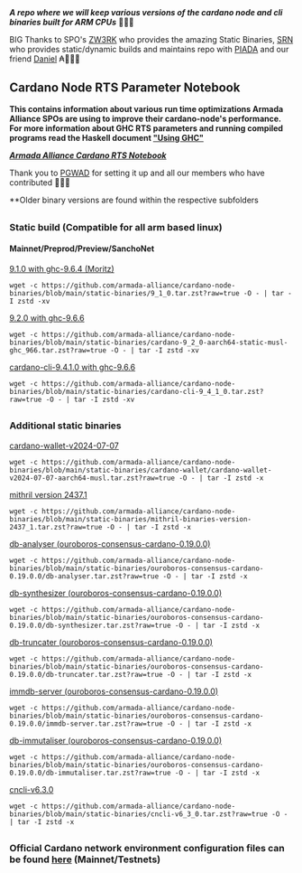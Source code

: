 ##

**_A repo where we will keep various versions of the cardano node and cli binaries built for ARM CPUs_** 🏴‍☠️🦾

BIG Thanks to SPO's [ZW3RK](https://twitter.com/zw3rkpool/) who provides the amazing Static Binaries, [SRN](https://armada-alliance.com/stake-pools/cc1b1c03798884c636703443a23b8d9e827d6c0417921600394198a0) who provides static/dynamic builds and maintains repo with [PIADA](https://armada-alliance.com/stake-pools/b8d8742c7b7b512468448429c776b3b0f824cef460db61aa1d24bc65) and our friend [Daniel](https://github.com/rekuenkdr) ₳🏴‍☠️🙏

## Cardano Node RTS Parameter Notebook

**This contains information about various run time optimizations Armada Alliance SPOs are using to improve their cardano-node's performance. For more information about GHC RTS parameters and running compiled programs read the Haskell document ["Using GHC"](https://downloads.haskell.org/~ghc/latest/docs/html/users_guide/runtime_control.html)**

**_[Armada Alliance Cardano RTS Notebook](https://docs.google.com/spreadsheets/d/1sw_fzqoubOEG6lMpWKVzCF8yISfY4YFAvnx_5E5T-1s/edit#gid=0)_**

Thank you to [PGWAD](https://armada-alliance.com/stake-pools/7e45a7e6ab3afcf99120e97aedf84e706e43d829ddc610ad667a85a3) for setting it up and all our members who have contributed 🙏🏴‍☠️

**Older binary versions are found within the respective subfolders

##

### Static build (Compatible for all arm based linux)
#### Mainnet/Preprod/Preview/SanchoNet

[9.1.0 with ghc-9.6.4 (Moritz)](https://github.com/armada-alliance/cardano-node-binaries/blob/main/static-binaries/9_1_0.tar.zst?raw=true)

```
wget -c https://github.com/armada-alliance/cardano-node-binaries/blob/main/static-binaries/9_1_0.tar.zst?raw=true -O - | tar -I zstd -xv
```

[9.2.0 with ghc-9.6.6](https://github.com/armada-alliance/cardano-node-binaries/blob/main/static-binaries/cardano-9_2_0-aarch64-static-musl-ghc_966.tar.zst?raw=true)

```
wget -c https://github.com/armada-alliance/cardano-node-binaries/blob/main/static-binaries/cardano-9_2_0-aarch64-static-musl-ghc_966.tar.zst?raw=true -O - | tar -I zstd -xv
```

[cardano-cli-9.4.1.0 with ghc-9.6.6](https://github.com/armada-alliance/cardano-node-binaries/blob/main/static-binaries/cardano-cli-9_4_1_0.tar.zst?raw=true)

```
wget -c https://github.com/armada-alliance/cardano-node-binaries/blob/main/static-binaries/cardano-cli-9_4_1_0.tar.zst?raw=true -O - | tar -I zstd -xv
```


##

### Additional static binaries

[cardano-wallet-v2024-07-07](https://github.com/armada-alliance/cardano-node-binaries/blob/main/static-binaries/cardano-wallet/cardano-wallet-v2024-07-07-aarch64-musl.tar.zst?raw=true)

```
wget -c https://github.com/armada-alliance/cardano-node-binaries/blob/main/static-binaries/cardano-wallet/cardano-wallet-v2024-07-07-aarch64-musl.tar.zst?raw=true -O - | tar -I zstd -x
```

[mithril version 2437.1](https://github.com/armada-alliance/cardano-node-binaries/blob/main/static-binaries/mithril-binaries-version-2437_1.tar.zst?raw=true)

```
wget -c https://github.com/armada-alliance/cardano-node-binaries/blob/main/static-binaries/mithril-binaries-version-2437_1.tar.zst?raw=true -O - | tar -I zstd -x
```

[db-analyser (ouroboros-consensus-cardano-0.19.0.0)](https://github.com/armada-alliance/cardano-node-binaries/blob/main/static-binaries/ouroboros-consensus-cardano-0.19.0.0/db-analyser.tar.zst?raw=true)

```
wget -c https://github.com/armada-alliance/cardano-node-binaries/blob/main/static-binaries/ouroboros-consensus-cardano-0.19.0.0/db-analyser.tar.zst?raw=true -O - | tar -I zstd -x
```

[db-synthesizer (ouroboros-consensus-cardano-0.19.0.0)](https://github.com/armada-alliance/cardano-node-binaries/blob/main/static-binaries/ouroboros-consensus-cardano-0.19.0.0/db-synthesizer.tar.zst?raw=true)

```
wget -c https://github.com/armada-alliance/cardano-node-binaries/blob/main/static-binaries/ouroboros-consensus-cardano-0.19.0.0/db-synthesizer.tar.zst?raw=true -O - | tar -I zstd -x
```

[db-truncater (ouroboros-consensus-cardano-0.19.0.0)](https://github.com/armada-alliance/cardano-node-binaries/blob/main/static-binaries/ouroboros-consensus-cardano-0.19.0.0/db-truncater.tar.zst?raw=true)

```
wget -c https://github.com/armada-alliance/cardano-node-binaries/blob/main/static-binaries/ouroboros-consensus-cardano-0.19.0.0/db-truncater.tar.zst?raw=true -O - | tar -I zstd -x
```

[immdb-server (ouroboros-consensus-cardano-0.19.0.0)](https://github.com/armada-alliance/cardano-node-binaries/blob/main/static-binaries/ouroboros-consensus-cardano-0.19.0.0/immdb-server.tar.zst?raw=true)

```
wget -c https://github.com/armada-alliance/cardano-node-binaries/blob/main/static-binaries/ouroboros-consensus-cardano-0.19.0.0/immdb-server.tar.zst?raw=true -O - | tar -I zstd -x
```

[db-immutaliser (ouroboros-consensus-cardano-0.19.0.0)](https://github.com/armada-alliance/cardano-node-binaries/blob/main/static-binaries/ouroboros-consensus-cardano-0.19.0.0/db-immutaliser.tar.zst?raw=true)

```
wget -c https://github.com/armada-alliance/cardano-node-binaries/blob/main/static-binaries/ouroboros-consensus-cardano-0.19.0.0/db-immutaliser.tar.zst?raw=true -O - | tar -I zstd -x
```

[cncli-v6.3.0](https://github.com/armada-alliance/cardano-node-binaries/blob/main/static-binaries/cncli-v6_3_0.tar.zst?raw=true)

```
wget -c https://github.com/armada-alliance/cardano-node-binaries/blob/main/static-binaries/cncli-v6_3_0.tar.zst?raw=true -O - | tar -I zstd -x
```

##

### Official Cardano network environment configuration files can be found [here](https://book.world.dev.cardano.org/environments.html) (Mainnet/Testnets)

